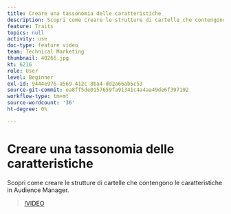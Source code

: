 ```yaml
---
title: Creare una tassonomia delle caratteristiche
description: Scopri come creare le strutture di cartelle che contengono le caratteristiche in Audience Manager.
feature: Traits
topics: null
activity: use
doc-type: feature video
team: Technical Marketing
thumbnail: 40266.jpg
kt: 6216
role: User
level: Beginner
exl-id: 9444e976-a569-412c-8ba4-dd2a66ab5c53
source-git-commit: ea8ff5de0157659fa91341c4a4aa49de6f397192
workflow-type: tm+mt
source-wordcount: '36'
ht-degree: 0%

---
```


# Creare una tassonomia delle caratteristiche

Scopri come creare le strutture di cartelle che contengono le caratteristiche in Audience Manager.

>[!VIDEO](https://video.tv.adobe.com/v/40266/?quality=12&learn=on)
